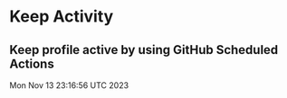 # Keep Activity 
Keep profile active by using GitHub Scheduled Actions
--- 
Mon Nov 13 23:16:56 UTC 2023